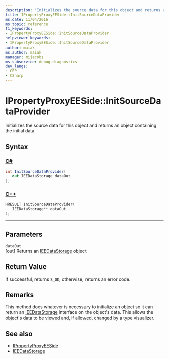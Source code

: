 ```yaml
---
description: "Initializes the source data for this object and returns an object containing the initial data."
title: IPropertyProxyEESide::InitSourceDataProvider
ms.date: 11/04/2016
ms.topic: reference
f1_keywords:
- IPropertyProxyEESide::InitSourceDataProvider
helpviewer_keywords:
- IPropertyProxyEESide::InitSourceDataProvider
author: maiak
ms.author: maiak
manager: mijacobs
ms.subservice: debug-diagnostics
dev_langs:
- CPP
- CSharp
---
```

# IPropertyProxyEESide::InitSourceDataProvider

Initializes the source data for this object and returns an object containing the initial data.

## Syntax

### [C#](#tab/csharp)
```csharp
int InitSourceDataProvider(
   out IEEDataStorage dataOut
);
```
### [C++](#tab/cpp)
```cpp
HRESULT InitSourceDataProvider(
   IEEDataStorage** dataOut
);
```
---

## Parameters
`dataOut`\
[out] Returns an [IEEDataStorage](../../../extensibility/debugger/reference/ieedatastorage.md) object

## Return Value
 If successful, returns `S_OK`; otherwise, returns an error code.

## Remarks
 This method does whatever is necessary to initialize an object so it can return an [IEEDataStorage](../../../extensibility/debugger/reference/ieedatastorage.md) interface on the object's data. This allows the object's data to be viewed and, if allowed, changed by a type visualizer.

## See also
- [IPropertyProxyEESide](../../../extensibility/debugger/reference/ipropertyproxyeeside.md)
- [IEEDataStorage](../../../extensibility/debugger/reference/ieedatastorage.md)
